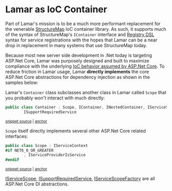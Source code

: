 # Lamar as IoC Container

Part of Lamar's mission is to be a much more performant replacement for the venerable [StructureMap](http://structuremap.github.io/) IoC container library. As such, it supports much of the syntax of StructureMap's `IContainer` interface and [Registry DSL](http://structuremap.github.io/registration/registry-dsl/) syntax for service registrations with the hopes that Lamar can be a near drop in replacement in many systems that use StructureMap today.

Because most new server side development in .Net today is targeting ASP.Net Core, Lamar was purposely designed and built to maximize compliance with the underlying [IoC behavior assumed by ASP.Net Core](https://docs.microsoft.com/en-us/aspnet/core/fundamentals/dependency-injection?view=aspnetcore-2.0). To reduce friction in Lamar usage, Lamar **directly implements** the core ASP.Net Core abstractions for dependency injection as shown in the samples below:

Lamar's `Container` class subclasses another class in Lamar called `Scope` that you probably won't interact with much directly:

<!-- snippet: sample_Container-Declaration -->
<a id='snippet-sample_container-declaration'></a>
```cs
public class Container : Scope, IContainer, INestedContainer, IServiceScopeFactory, IServiceScope,
        ISupportRequiredService
```
<sup><a href='https://github.com/JasperFx/lamar/blob/master/src/Lamar/Container.cs#L13-L18' title='Snippet source file'>snippet source</a> | <a href='#snippet-sample_container-declaration' title='Start of snippet'>anchor</a></sup>
<!-- endSnippet -->

`Scope` itself directly implements several other ASP.Net Core related interfaces:

<!-- snippet: sample_Scope-Declarations -->
<a id='snippet-sample_scope-declarations'></a>
```cs
public class Scope : IServiceContext
#if NET6_0_OR_GREATER
        , IServiceProviderIsService
#endif
```
<sup><a href='https://github.com/JasperFx/lamar/blob/master/src/Lamar/IoC/Scope.cs#L21-L27' title='Snippet source file'>snippet source</a> | <a href='#snippet-sample_scope-declarations' title='Start of snippet'>anchor</a></sup>
<!-- endSnippet -->

[IServiceScope](https://docs.microsoft.com/en-us/dotnet/api/microsoft.extensions.dependencyinjection.iservicescope?view=aspnetcore-2.1), [ISupportRequiredService](https://docs.microsoft.com/en-us/dotnet/api/microsoft.extensions.dependencyinjection.isupportrequiredservice?view=aspnetcore-2.1), [IServiceScopeFactory](https://docs.microsoft.com/en-us/dotnet/api/microsoft.extensions.dependencyinjection.iservicescopefactory?view=aspnetcore-2.1) are all ASP.Net Core DI abstractions.
